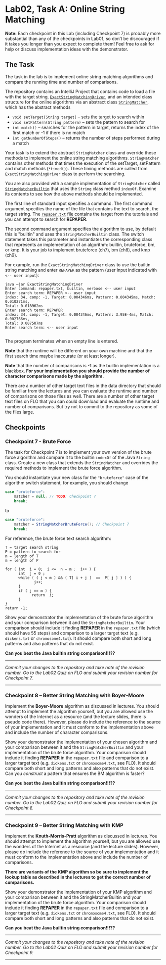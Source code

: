 # Lab02, Task A: Online String Matching 

**Note:** Each checkpoint in this Lab (including Checkpoint 7) is probably more substantial than any of the checkpoints in Lab01, so don’t be discouraged if it takes you longer than you expect to complete them! Feel free to ask for help or discuss implementation ideas with the demonstrator. 

## The Task
The task in the lab is to implement online string matching algorithms and compare the running time and number of comparisons.  

The repository contains an IntelliJ Project that contains code to load a file with the target string, [`ExactStringMatchingDriver`](src/cp3/lab02/ExactStringMatchingDriver.java), and an intended class structure for the online algorithms via an abstract class [`StringMatcher`](src/cp3/lab02/StringMatcher.java), which has the abstract methods
- `void setTarget(String target)` – sets the target to search within
- `void setPattern(String pattern)` – sets the pattern to search for  
- `int match()` – searches for the pattern in target, returns the index of the first match or -1 if there is no match
- `int getNumberOfSteps()` – returns the number of steps performed during a match

Your task is to extend the abstract `StringMatcher` class and override these methods to implement the online string matching algorithms.  `StringMatcher` contains other methods that times the execution of the setTarget, setPattern and match methods (`*timed()`).  These timing methods are called from `ExactStringMatchingDriver` class to perform the searching.

You are also provided with a sample implementation of `StringMatcher` called [`StringMatcherBuiltin`](src/cp3/lab02/StringMatcherBuiltin.java) that uses the `String` class method `indexOf`.  Examine its contents to see how the above methods should be implemented.

The first line of standard input specifies a command. The first command argument specifies the name of the file that contains the text to search, the target string. The [`repaper.txt`](data/repaper.txt) file contains the target from the tutorials and you can attempt to search for **REPAPER**.  

The second command argument specifies the algorithm to use, by default this is "builtin" and uses the `StringMatcherBuiltin` class.  The switch statement takes this parameter and instantiates the corresponding class that represents an implementation of an algorithm: builtin, bruteforce, bm, or kmp.  It is your job to implement bruteforce (ch7), bm (ch8), and kmp (ch9).

For example, run the `ExactStringMatchingDriver` class to use the builtin string matching and enter `REPAPER` as the pattern (user input indicated with `<-- user input`):

```
java –jar ExactStringMatchingDriver 
Enter command: repaper.txt, builtin, verbose <-- user input
Enter search term: REPAPER <-- user input
index: 34, comp: -1, Target: 0.004346ms, Pattern: 0.004345ms, Match: 0.010271ms, 
Total: 0.018962ms
Enter search term: REPAPER
index: 34, comp: -1, Target: 0.004346ms, Pattern: 3.95E-4ms, Match: 0.002766ms, 
Total: 0.007507ms
Enter search term: <-- user input


```

The program terminates when an empty line is entered.

**Note** that the runtime will be different on your own machine and that the first search time maybe inaccurate (or at least longer).  

**Note** that the number of comparisons is -1 as the builtin implementation is a blackbox.  **For your implementation you should provide the number of character comparisons made by the algorithm.**

There are a number of other target text files in the data directory that should be familiar from the lectures and  you can evaluate the runtime and number of comparisons on those files as well. There are a number of other target text files on FLO that you can could download and evaluate the runtime and number of comparisons.  But try not to commit to the repository as some of the files large.

## Checkpoints

### Checkpoint 7 - Brute Force
The task for Checkpoint 7 is to implement your own version of the brute force algorithm and compare it to the builtin `indexOf` of the Java `String` class. Create a new class that extends the `StringMatcher` and overrides the required methods to implement the brute force algorithm.  

You should instantiate your new class for the `"bruteforce"` case of the algorithm switch statement, for example, you should change
```java
case "bruteforce": 
    matcher = null; // TODO: Checkpoint 7
    break;
```
to
```java
case "bruteforce": 
    matcher = StringMatcherBruteForce(); // Checkpoint 7
    break;
```
For reference, the brute force text search algorithm:
```
T = target search string
P = pattern to search for
n = length of T
m = length of P

for ( int  i = 0;  i <=  n – m ;  i++ ) {
      int  j = 0 ;
      while ( ( j < m ) && ( T[ i + j ]  ==  P[ j ] ) ) {
             j++;
      }
      if ( j == m ) {
            return  i;
      }
}
return -1;
```
Show your demonstrator the implementation of the brute force algorithm and your comparison between it and the `StringMatcherBuiltin`.  Your comparison should include it finding **REPAPER** in the `repaper.txt` file (which should have 55 steps) and comparison to a larger target text (e.g. `dickens.txt` or `chromosome4.txt`).  It should compare both short and long patterns and also patterns that do not exist.  

**Can you beat the Java builtin string comparison!!!??**

***
*Commit your changes to the repository and take note of the revision number.  Go to the Lab02 Quiz on FLO and submit your revision number for Checkpoint 7.*
***

### Checkpoint 8 – Better String Matching with Boyer-Moore

Implement the **Boyer-Moore** algorithm as discussed in lectures.  You should attempt to implement the algorithm yourself, but you are allowed use the wonders of the Internet as a resource (and the lecture slides, there is pseudo code there).  However, please do include the reference to the source of your implementation and it must conform to the implementation above and include the number of character comparisons.

Show your demonstrator the implementation of your chosen algorithm and your comparison between it and the `StringMatcherBuiltin` and your implementation of the brute force algorithm. Your comparison should include it finding **REPAPER** in the `repaper.txt` file and comparison to a larger target text (e.g. `dickens.txt` or `chromosome4.txt`, see FLO).  It should compare both short and long patterns and also patterns that do not exist.  Can you *construct* a pattern that ensures the BM algorithm is faster?

**Can you beat the Java builtin string comparison!!!??**

***
*Commit your changes to the repository and take note of the revision number.  Go to the Lab02 Quiz on FLO and submit your revision number for Checkpoint 8.*
***

### Checkpoint 9 – Better String Matching with KMP
Implement the **Knuth-Morris-Pratt** algorithm as discussed in lectures.  You should attempt to implement the algorithm yourself, but you are allowed use the wonders of the Internet as a resource (and the lecture slides).  However, please do include the reference to the source of your implementation and it must conform to the implementation above and include the number of comparisons.  

**There are variants of the KMP algorithm so be sure to implement the lookup table as described in the lectures to get the correct number of comparisons.**

Show your demonstrator the implementation of your KMP algorithm and your comparison between it and the StringMatcherBuiltin and your implementation of the brute force algorithm. Your comparison should include it finding **REPAPER** in the `repaper.txt` file and comparison to a larger target text (e.g. `dickens.txt` or `chromosome4.txt`, see FLO).  It should compare both short and long patterns and also patterns that do not exist.

**Can you beat the Java builtin string comparison!!!??**

***
*Commit your changes to the repository and take note of the revision number.  Go to the Lab02 Quiz on FLO and submit your revision number for Checkpoint 9.*
***